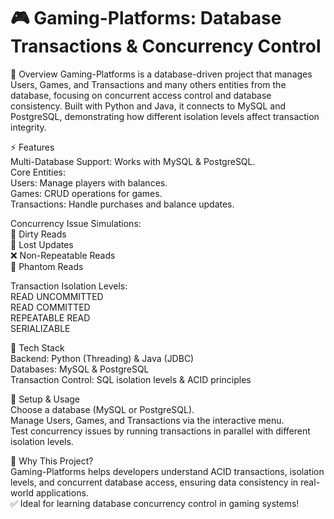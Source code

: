# 🎮 Gaming-Platforms: Database Transactions & Concurrency Control
  📌 Overview
    Gaming-Platforms is a database-driven project that manages Users, Games, and Transactions and many others entities from the database, focusing on concurrent access control and database consistency. Built with Python and Java, it connects to MySQL and PostgreSQL, demonstrating how different isolation levels affect transaction integrity.
    
  ⚡ Features<br/>
    Multi-Database Support: Works with MySQL & PostgreSQL.<br/>
    Core Entities:<br/>
    Users: Manage players with balances.<br/>
    Games: CRUD operations for games.<br/>
    Transactions: Handle purchases and balance updates.<br/>
    
  Concurrency Issue Simulations:<br/>
    🛑 Dirty Reads <br/>
    🔄 Lost Updates <br/>
    ❌ Non-Repeatable Reads <br/>
    👻 Phantom Reads<br/>
    
  Transaction Isolation Levels:<br/>
    READ UNCOMMITTED<br/>
    READ COMMITTED<br/>
    REPEATABLE READ<br/>
    SERIALIZABLE<br/>
  
  📂 Tech Stack<br/>
    Backend: Python (Threading) & Java (JDBC)<br/>
    Databases: MySQL & PostgreSQL<br/>
    Transaction Control: SQL isolation levels & ACID principles<br/>
  
  🔧 Setup & Usage<br/>
    Choose a database (MySQL or PostgreSQL).<br/>
    Manage Users, Games, and Transactions via the interactive menu.<br/>
    Test concurrency issues by running transactions in parallel with different isolation levels.<br/>

  🚀 Why This Project?<br/>
    Gaming-Platforms helps developers understand ACID transactions, isolation levels, and concurrent database access, ensuring data consistency in real-world applications.<br/>
  ✅ Ideal for learning database concurrency control in gaming systems!







